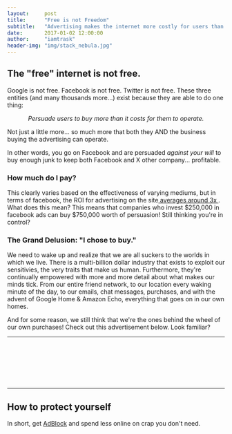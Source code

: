 ```yaml
---
layout:     post
title:      "Free is not Freedom"
subtitle:   "Advertising makes the internet more costly for users than if they paid for it outright."
date:       2017-01-02 12:00:00
author:     "iamtrask"
header-img: "img/stack_nebula.jpg"
---
```


<h2 class="section-heading">The "free" internet is not free.</h2>

Google is not free. Facebook is not free. Twitter is not free. These three entities (and many thousands more...) exist because they are able to do one thing: <br />

<center><i>Persuade users to buy more than it costs for them to operate.</i></center>

Not just a little more... so much more that both they AND the business buying the advertising can operate.

In other words, you go on Facebook and are persuaded <i>against your will</i> to buy enough junk to keep both Facebook and X other company... profitable.

<h3 class="section-heading">How much do I pay?</h3>

<p>This clearly varies based on the effectiveness of varying mediums, but in terms of facebook, the ROI for advertising on the site<a href="http://www.slate.com/articles/technology/technology/2013/03/facebook_advertisement_studies_their_ads_are_more_like_tv_ads_than_google.single.html"> averages around 3x </a>. What does this mean? This means that companies who invest $250,000 in facebook ads can buy $750,000 worth of persuasion! Still thinking you're in control?</p>

<h3 class="section-heading">The Grand Delusion: "I chose to buy."</h3>

<p>We need to wake up and realize that we are all suckers to the worlds in which we live. There is a multi-billion dollar industry that exists to exploit our sensitivies, the very traits that make us human. Furthermore, they're continually empowered with more and more detail about what makes our minds tick. From our entire friend network, to our location every waking minute of the day, to our emails, chat messages, purchases, and with the advent of Google Home & Amazon Echo, everything that goes on in our own homes.</p>

<p>And for some reason, we still think that we're the ones behind the wheel of our own purchases! Check out this advertisement below. Look familiar?</p>

<hr />
<script async src="//pagead2.googlesyndication.com/pagead/js/adsbygoogle.js"></script>
<!-- Part 1 -->
<ins class="adsbygoogle"
     style="display:inline-block;width:728px;height:90px;text-align:center"
     data-ad-client="ca-pub-6751104560361558"
     data-ad-slot="2365390629"></ins>
<script>
(adsbygoogle = window.adsbygoogle || []).push({});
</script>
<hr />

<h2 class="section-heading">How to protect yourself</h2>

In short, get <a href="https://chrome.google.com/webstore/detail/adblock/gighmmpiobklfepjocnamgkkbiglidom">AdBlock</a> and spend less online on crap you don't need.



